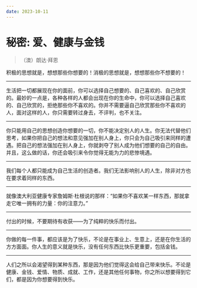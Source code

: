 ```yaml
---
date: 2023-10-11
---
```


# 秘密: 爱、健康与金钱

> （澳）朗达·拜恩

积极的思想就是，想想那些你想要的！消极的思想就是，想想那些你不想要的！

---

生活把一切都展现在你的面前，你可以选择自己想要的、自己喜欢的、自己欣赏的。最妙的一点是，各种各样的人都会出现在你的生命中，你可以选择自己喜欢的、自己欣赏的，拒绝那些你不喜欢的。你并不需要逼自己欣赏那些你不喜欢的人，面对这样的人，你只需要转过身去，不评判，也不关注。

---

你只能用自己的思想创造你想要的一切，你不能决定别人的人生。你无法代替他们思考，如果你把自己的想法和意见强加在别人身上，你只会为自己吸引来同样的遭遇。把自己的想法强加在别人身上，你就剥夺了别人成为他们想要的自己的自由。并且，这么做的话，你还会吸引来令你觉得无能为力的悲惨境遇。

---

我们每个人都只能成为自己生活的创造者。我们无法影响别人的人生，除非对方也在要求着同样的东西。

---

就像澳大利亚健康专家詹姆斯·杜根说的那样：“如果你不喜欢某一样东西，那就拿走它唯一拥有的力量：你的注意力。”

---

付出的时候，不要期待有收获——为了纯粹的快乐而付出。

---

你做的每一件事，都应该是为了快乐，不论是在事业上、生意上，还是在你生活的方方面面。你人生的意义就是快乐，没有任何东西比快乐更重要，包括金钱。

---

人们之所以会渴望得到某种东西，那是因为他们觉得这会给自己带来快乐。不论是健康、金钱、爱情、物质、成就、工作，还是其他任何事物，你之所以想要得到它们，都是因为你想要得到快乐。
